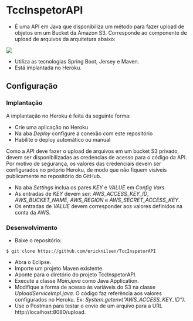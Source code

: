 # TccInspetorAPI

- É uma API em Java que disponibiliza um método para fazer upload de objetos em um Bucket da Amazon S3. Corresponde ao componente de upload de arquivos da arquitetura abaixo:

![](https://github.com/ericknilsen/TccInspetor/blob/master/docs/Arquitetura_ABNT.png)


- Utiliza as tecnologias Spring Boot, Jersey e Maven.
- Está implantada no Heroku.



## Configuração

### Implantação

A implantação no Heroku é feita da seguinte forma:

- Crie uma aplicação no Heroku 
- Na aba _Deploy_ configure a conexão com este repositório
- Habilite o deploy automático ou manual

Como a API deve fazer o upload de arquivos em um bucket S3 privado, devem ser disponibilizadas as credencias de acesso para o código da API. Por motivo de segurança, os valores das credenciais devem ser configurados no próprio Heroku, de modo que não fiquem visíveis publicamente no repositório do GitHub.

- Na aba _Settings_ inclua os pares _KEY_ e _VALUE_ em _Config Vars_.
- As entradas de _KEY_ devem ser: _AWS_ACCESS_KEY_ID_, _AWS_BUCKET_NAME_, _AWS_REGION_ e _AWS_SECRET_ACCESS_KEY_.
- Os entradas de _VALUE_ devem corresponder aos valores definidos na conta da AWS.


### Desenvolvimento

- Baixe o repositório:
```shell
$ git clone https://github.com/ericknilsen/TccInspetorAPI
```

- Abra o Eclipse.
- Importe um projeto Maven existente.
- Aponte para o diretório do projeto TccInspetorAPI.
- Execute a classe _Main.java_ como Java Application.
- Modifique a forma de acesso às variáveis do S3 na classe _UploadServiceImpl.java_. O código faz referência aos valores configurados no  Heroku. Ex: _System.getenv("AWS_ACCESS_KEY_ID")_.
- Use o Postman para testar o envio de um arquivo para a URL http://localhost:8080/upload.




